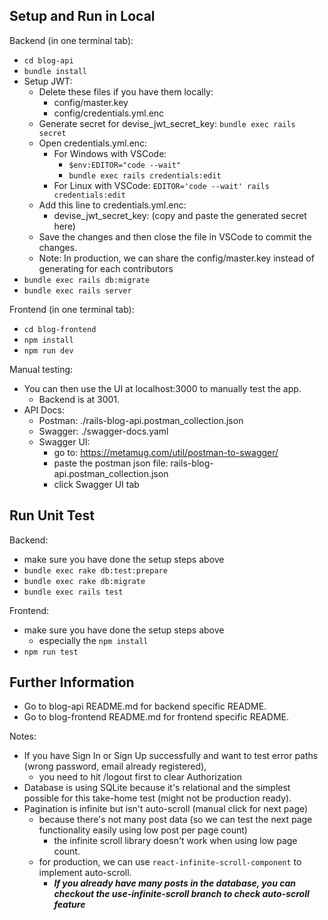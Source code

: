 ## Setup and Run in Local

Backend (in one terminal tab):

- `cd blog-api`
- `bundle install`
- Setup JWT:
  - Delete these files if you have them locally:
    - config/master.key
    - config/credentials.yml.enc
  - Generate secret for devise_jwt_secret_key: `bundle exec rails secret`
  - Open credentials.yml.enc:
    - For Windows with VSCode:
      - `$env:EDITOR="code --wait"`
      - `bundle exec rails credentials:edit`
    - For Linux with VSCode: `EDITOR='code --wait' rails credentials:edit`
  - Add this line to credentials.yml.enc:
    - devise_jwt_secret_key: (copy and paste the generated secret here)
  - Save the changes and then close the file in VSCode to commit the changes.
  - Note: In production, we can share the config/master.key instead of generating for each contributors
- `bundle exec rails db:migrate`
- `bundle exec rails server`

Frontend (in one terminal tab):

- `cd blog-frontend`
- `npm install`
- `npm run dev`

Manual testing:

- You can then use the UI at localhost:3000 to manually test the app.
  - Backend is at 3001.
- API Docs:
  - Postman: ./rails-blog-api.postman_collection.json
  - Swagger: ./swagger-docs.yaml
  - Swagger UI:
    - go to: https://metamug.com/util/postman-to-swagger/
    - paste the postman json file: rails-blog-api.postman_collection.json
    - click Swagger UI tab

## Run Unit Test

Backend:

- make sure you have done the setup steps above
- `bundle exec rake db:test:prepare`
- `bundle exec rake db:migrate`
- `bundle exec rails test`

Frontend:

- make sure you have done the setup steps above
  - especially the `npm install`
- `npm run test`

## Further Information

- Go to blog-api README.md for backend specific README.
- Go to blog-frontend README.md for frontend specific README.

Notes:
- If you have Sign In or Sign Up successfully and want to test error paths (wrong password, email already registered),
  - you need to hit /logout first to clear Authorization
- Database is using SQLite because it's relational and the simplest possible for this take-home test (might not be production ready).
- Pagination is infinite but isn't auto-scroll (manual click for next page)
  - because there's not many post data (so we can test the next page functionality easily using low post per page count)
    - the infinite scroll library doesn't work when using low page count.
  - for production, we can use `react-infinite-scroll-component` to implement auto-scroll.
    - ***If you already have many posts in the database, you can checkout the use-infinite-scroll branch to check auto-scroll feature***